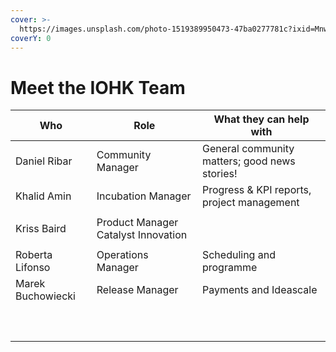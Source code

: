 ```yaml
---
cover: >-
  https://images.unsplash.com/photo-1519389950473-47ba0277781c?ixid=MnwxMjA3fDB8MHxwaG90by1wYWdlfHx8fGVufDB8fHx8&ixlib=rb-1.2.1&auto=format&fit=crop&w=2970&q=80
coverY: 0
---
```


# Meet the IOHK Team

| Who               | Role                                | What they can help with                       |
| ----------------- | ----------------------------------- | --------------------------------------------- |
| Daniel Ribar      | Community Manager                   | General community matters; good news stories! |
| Khalid Amin       | Incubation Manager                  | Progress & KPI reports, project management    |
| Kriss Baird       | Product Manager Catalyst Innovation | <p><br></p>                                   |
| Roberta Lifonso   | Operations Manager                  | Scheduling and programme                      |
| Marek Buchowiecki | Release Manager                     | Payments and Ideascale                        |
| <p><br></p>       | <p><br></p>                         | <p><br></p>                                   |
